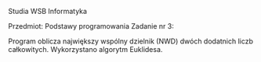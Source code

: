 Studia WSB Informatyka

Przedmiot:
Podstawy programowania
Zadanie nr 3:

Program oblicza największy wspólny dzielnik (NWD) dwóch dodatnich liczb całkowitych.
Wykorzystano algorytm Euklidesa.
